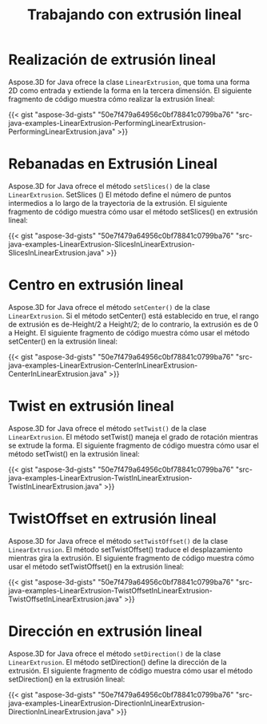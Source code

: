 ﻿---
title: Trabajando con extrusión lineal
type: docs
weight: 80
url: /es/java/working-with-linear-extrusion/
description: Aspose.3D for Java ofrece la clase LinearExtrusion, que toma una forma 2D como entrada y extiende la forma en la tercera dimensión.
---
# **Realización de extrusión lineal**
Aspose.3D for Java ofrece la clase `LinearExtrusion`, que toma una forma 2D como entrada y extiende la forma en la tercera dimensión. El siguiente fragmento de código muestra cómo realizar la extrusión lineal:

{{< gist "aspose-3d-gists" "50e7f479a64956c0bf78841c0799ba76" "src-java-examples-LinearExtrusion-PerformingLinearExtrusion-PerformingLinearExtrusion.java" >}}
# **Rebanadas en Extrusión Lineal**
Aspose.3D for Java ofrece el método `setSlices()` de la clase `LinearExtrusion`. SetSlices () El método define el número de puntos intermedios a lo largo de la trayectoria de la extrusión. El siguiente fragmento de código muestra cómo usar el método setSlices() en extrusión lineal:

{{< gist "aspose-3d-gists" "50e7f479a64956c0bf78841c0799ba76" "src-java-examples-LinearExtrusion-SlicesInLinearExtrusion-SlicesInLinearExtrusion.java" >}}
# **Centro en extrusión lineal**
Aspose.3D for Java ofrece el método `setCenter()` de la clase `LinearExtrusion`. Si el método setCenter() está establecido en true, el rango de extrusión es de-Height/2 a Height/2; de lo contrario, la extrusión es de 0 a Height. El siguiente fragmento de código muestra cómo usar el método setCenter() en la extrusión lineal:

{{< gist "aspose-3d-gists" "50e7f479a64956c0bf78841c0799ba76" "src-java-examples-LinearExtrusion-CenterInLinearExtrusion-CenterInLinearExtrusion.java" >}}
# **Twist en extrusión lineal**
Aspose.3D for Java ofrece el método `setTwist()` de la clase `LinearExtrusion`. El método setTwist() maneja el grado de rotación mientras se extrude la forma. El siguiente fragmento de código muestra cómo usar el método setTwist() en la extrusión lineal:

{{< gist "aspose-3d-gists" "50e7f479a64956c0bf78841c0799ba76" "src-java-examples-LinearExtrusion-TwistInLinearExtrusion-TwistInLinearExtrusion.java" >}}
# **TwistOffset en extrusión lineal**
Aspose.3D for Java ofrece el método `setTwistOffset()` de la clase `LinearExtrusion`. El método setTwistOffset() traduce el desplazamiento mientras gira la extrusión. El siguiente fragmento de código muestra cómo usar el método setTwistOffset() en la extrusión lineal:

{{< gist "aspose-3d-gists" "50e7f479a64956c0bf78841c0799ba76" "src-java-examples-LinearExtrusion-TwistOffsetInLinearExtrusion-TwistOffsetInLinearExtrusion.java" >}}
# **Dirección en extrusión lineal**
Aspose.3D for Java ofrece el método `setDirection()` de la clase `LinearExtrusion`. El método setDirection() define la dirección de la extrusión. El siguiente fragmento de código muestra cómo usar el método setDirection() en la extrusión lineal:

{{< gist "aspose-3d-gists" "50e7f479a64956c0bf78841c0799ba76" "src-java-examples-LinearExtrusion-DirectionInLinearExtrusion-DirectionInLinearExtrusion.java" >}}
